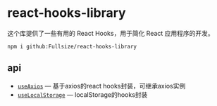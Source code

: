 # react-hooks-library

这个库提供了一些有用的 React Hooks，用于简化 React 应用程序的开发。

```
npm i github:Fullsize/react-hooks-library
```

## api

- [`useAxios`](./public/doc/useAxios.md) — 基于axios的react hooks封装，可继承axios实例
- [`useLocalStorage`](./public/doc/useLocalStorage.md) — localStorage的hooks封装
